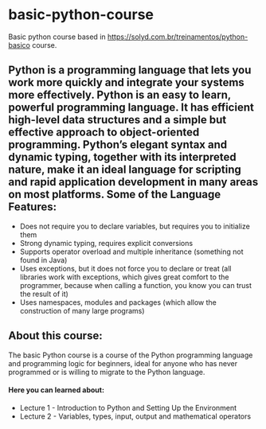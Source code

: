 basic-python-course
================
Basic python course based in https://solyd.com.br/treinamentos/python-basico course.

Python is a programming language that lets you work more quickly and integrate your systems more effectively.
Python is an easy to learn, powerful programming language. It has efficient high-level data structures and a simple but effective approach to object-oriented programming. Python’s elegant syntax and dynamic typing, together with its interpreted nature, make it an ideal language for scripting and rapid application development in many areas on most platforms.
Some of the Language Features:
----------------
- Does not require you to declare variables, but requires you to initialize them
- Strong dynamic typing, requires explicit conversions
- Supports operator overload and multiple inheritance (something not found in Java)
- Uses exceptions, but it does not force you to declare or treat (all libraries work with exceptions, which gives great comfort to the programmer, because when calling a function, you know you can trust the result of it)
- Uses namespaces, modules and packages (which allow the construction of many large programs)

About this course:
----------------
The basic Python course is a course of the Python programming language and programming logic for beginners, ideal for anyone who has never programmed or is willing to migrate to the Python language.

#### Here you can learned about:

- Lecture 1 - Introduction to Python and Setting Up the Environment
- Lecture 2 - Variables, types, input, output and mathematical operators
